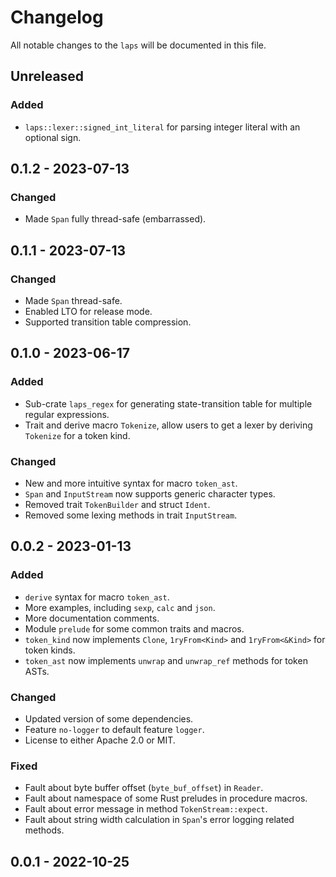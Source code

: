 # Changelog

All notable changes to the `laps` will be documented in this file.

## Unreleased

### Added

* `laps::lexer::signed_int_literal` for parsing integer literal with an optional sign.

## 0.1.2 - 2023-07-13

### Changed

* Made `Span` fully thread-safe (embarrassed).

## 0.1.1 - 2023-07-13

### Changed

* Made `Span` thread-safe.
* Enabled LTO for release mode.
* Supported transition table compression.

## 0.1.0 - 2023-06-17

### Added

* Sub-crate `laps_regex` for generating state-transition table for multiple regular expressions.
* Trait and derive macro `Tokenize`, allow users to get a lexer by deriving `Tokenize` for a token kind.

### Changed

* New and more intuitive syntax for macro `token_ast`.
* `Span` and `InputStream` now supports generic character types.
* Removed trait `TokenBuilder` and struct `Ident`.
* Removed some lexing methods in trait `InputStream`.

## 0.0.2 - 2023-01-13

### Added

* `derive` syntax for macro `token_ast`.
* More examples, including `sexp`, `calc` and `json`.
* More documentation comments.
* Module `prelude` for some common traits and macros.
* `token_kind` now implements `Clone`, `1ryFrom<Kind>` and `1ryFrom<&Kind>` for token kinds.
* `token_ast` now implements `unwrap` and `unwrap_ref` methods for token ASTs.

### Changed

* Updated version of some dependencies.
* Feature `no-logger` to default feature `logger`.
* License to either Apache 2.0 or MIT.

### Fixed

* Fault about byte buffer offset (`byte_buf_offset`) in `Reader`.
* Fault about namespace of some Rust preludes in procedure macros.
* Fault about error message in method `TokenStream::expect`.
* Fault about string width calculation in `Span`'s error logging related methods.

## 0.0.1 - 2022-10-25
